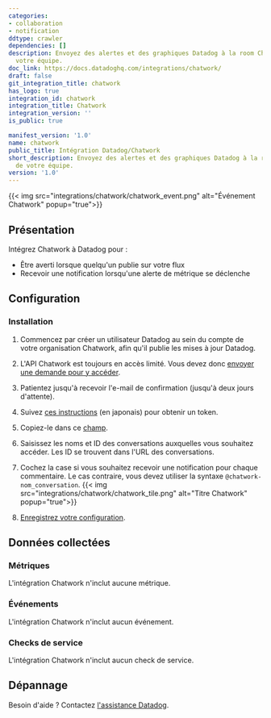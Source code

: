```yaml
---
categories:
- collaboration
- notification
ddtype: crawler
dependencies: []
description: Envoyez des alertes et des graphiques Datadog à la room Chatworks de
  votre équipe.
doc_link: https://docs.datadoghq.com/integrations/chatwork/
draft: false
git_integration_title: chatwork
has_logo: true
integration_id: chatwork
integration_title: Chatwork
integration_version: ''
is_public: true

manifest_version: '1.0'
name: chatwork
public_title: Intégration Datadog/Chatwork
short_description: Envoyez des alertes et des graphiques Datadog à la room Chatworks
  de votre équipe.
version: '1.0'
---
```


{{< img src="integrations/chatwork/chatwork_event.png" alt="Événement Chatwork" popup="true">}}

## Présentation

Intégrez Chatwork à Datadog pour :

- Être averti lorsque quelqu'un publie sur votre flux
- Recevoir une notification lorsqu'une alerte de métrique se déclenche

## Configuration

### Installation

1. Commencez par créer un utilisateur Datadog au sein du compte de votre organisation Chatwork, afin qu'il publie les mises à jour Datadog.
2. L'API Chatwork est toujours en accès limité. Vous devez donc [envoyer une demande pour y accéder][1].
3. Patientez jusqu'à recevoir l'e-mail de confirmation (jusqu'à deux jours d'attente).
4. Suivez [ces instructions][2] (en japonais) pour obtenir un token.
5. Copiez-le dans ce [champ][3].
6. Saisissez les noms et ID des conversations auxquelles vous souhaitez accéder. Les ID se trouvent dans l'URL des conversations.
7. Cochez la case si vous souhaitez recevoir une notification pour chaque commentaire. Le cas contraire, vous devez utiliser la syntaxe `@chatwork-nom_conversation`.
   {{< img src="integrations/chatwork/chatwork_tile.png" alt="Titre Chatwork" popup="true">}}

8. [Enregistrez votre configuration][3].

## Données collectées

### Métriques

L'intégration Chatwork n'inclut aucune métrique.

### Événements

L'intégration Chatwork n'inclut aucun événement.

### Checks de service

L'intégration Chatwork n'inclut aucun check de service.

## Dépannage

Besoin d'aide ? Contactez [l'assistance Datadog][4].

[1]: https://www.chatwork.com/login.php?redirect=apply_beta&package=chatwork&subpackage=api&args=
[2]: http://developer.chatwork.com/ja/authenticate.html
[3]: https://app.datadoghq.com/account/settings#integrations/chatwork
[4]: https://docs.datadoghq.com/fr/help/
